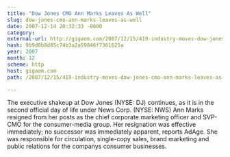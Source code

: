 ```yaml
---
title: "Dow Jones CMO Ann Marks Leaves As Well"
slug: dow-jones-cmo-ann-marks-leaves-as-well
date: 2007-12-14 20:32:33 -0600
category: 
external-url: http://gigaom.com/2007/12/15/419-industry-moves-dow-jones-cmo-ann-marks-leaves-as-well/
hash: 9b9d8b8d85c74b3a2a59846f7361625a
year: 2007
month: 12
scheme: http
host: gigaom.com
path: /2007/12/15/419-industry-moves-dow-jones-cmo-ann-marks-leaves-as-well/

---
```


The executive shakeup at Dow Jones (NYSE: DJ) continues, as it is in the second official day of life under News Corp. (NYSE: NWS) Ann Marks resigned from her posts as the chief corporate marketing officer and SVP-CMO for the consumer-media group. Her resignation was effective immediately; no successor was immediately apparent, reports AdAge. She was responsible for circulation, single-copy sales, brand marketing and public relations for the companys consumer businesses.
